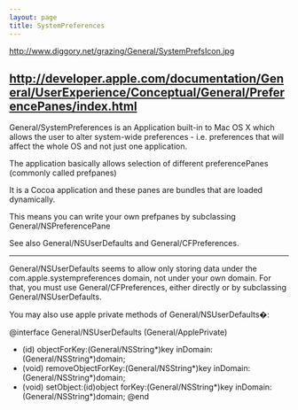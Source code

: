 ```yaml
---
layout: page
title: SystemPreferences
---
```


http://www.diggory.net/grazing/General/SystemPrefsIcon.jpg

http://developer.apple.com/documentation/General/UserExperience/Conceptual/General/PreferencePanes/index.html
----

General/SystemPreferences is an Application built-in to Mac OS X which allows the user to alter system-wide preferences - i.e. preferences that will affect the whole OS and not just one application.

The application basically allows selection of different preferencePanes (commonly called prefpanes)

It is a Cocoa application and these panes are bundles that are loaded dynamically.

This means you can write your own prefpanes by subclassing General/NSPreferencePane

See also General/NSUserDefaults and General/CFPreferences.

----

General/NSUserDefaults seems to allow only storing data under the com.apple.systempreferences domain, not under your own domain. For that, you must use General/CFPreferences, either directly or by subclassing General/NSUserDefaults.

You may also use apple private methods of General/NSUserDefaults�:

    
@interface General/NSUserDefaults (General/ApplePrivate)
- (id) objectForKey:(General/NSString*)key inDomain:(General/NSString*)domain;
- (void) removeObjectForKey:(General/NSString*)key inDomain:(General/NSString*)domain;
- (void) setObject:(id)object forKey:(General/NSString*)key inDomain:(General/NSString*)domain;
@end

